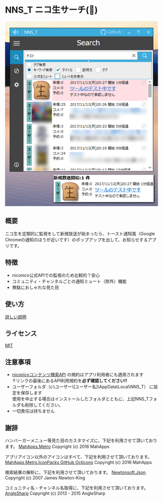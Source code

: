 ﻿# NNS_T ニコ生サーチ(🍞)
![アプリスクリーンショット](https://github.com/TN8001/NNS_T/blob/master/AppImage.png)
## 概要
ニコ生を定期的に監視をして新規放送が始まったら、トースト通知風（Google Chromeの通知のほうが近いです）のポップアップを出して、お知らせするアプリです。
## 特徴
* niconico公式APIでの監視のため比較的？安心
* コミュニティ・チャンネルごとの通知ミュート（除外）機能
* 無駄におしゃれな見た目
## 使い方
[詳しい説明](https://github.com/TN8001/NNS_T/blob/master/Usage.md)
## ライセンス
[MIT](https://github.com/TN8001/NNS_T/blob/master/LICENSE)
## 注意事項
* [niconicoコンテンツ検索API](http://site.nicovideo.jp/search-api-docs/search.html)
の規約はアプリ利用者にも適用されます  
↑リンクの最後にあるAPI利用規約を**必ず確認してください!!**
* ユーザーフォルダ（c:\ユーザー\\[ユーザー名]\AppData\Local\NNS_T）
に設定を保存します  
使用を中止する場合はインストールしたフォルダとともに、上記NNS_Tフォルダも削除してください。
* 一切責任は持ちません
## 謝辞
ハンバーガーメニュー等見た目のカスタマイズに、下記を利用させて頂いております。
[MahApps.Metro](https://github.com/MahApps/MahApps.Metro) Copyright (c) 2016 MahApps

アプリアイコン以外のアイコンはすべて、下記を利用させて頂いております。
[MahApps.Metro.IconPacks GitHub Octicons](https://github.com/MahApps/MahApps.Metro) Copyright (c) 2016 MahApps

検索結果の解析に、下記を利用させて頂いております。
[Newtonsoft.Json](https://www.newtonsoft.com/json) Copyright (c) 2007 James Newton-King

コミュニティ名・チャンネル名取得に、下記を利用させて頂いております。
[AngleSharp](https://anglesharp.github.io/) Copyright (c) 2013 - 2015 AngleSharp

